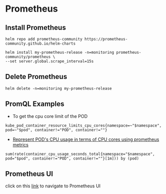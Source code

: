 # Prometheus

## Install Prometheus

```
helm repo add prometheus-community https://prometheus-community.github.io/helm-charts

helm install my-prometheus-release -n=monitoring prometheus-community/prometheus \
--set server.global.scrape_interval=15s
```

## Delete Prometheus
```
helm delete -n=monitoring my-prometheus-release
```

## PromQL Examples

- To get the cpu core limit of the POD
```
kube_pod_container_resource_limits_cpu_cores{namespace=~"$namespace", pod=~"$pod", container!="POD", container!=""}
```
- [Represent POD's CPU usage in terms of CPU cores using prometheus metrics](https://stackoverflow.com/questions/61693687/is-there-any-way-to-represent-pod-cpu-usage-in-terms-of-cpu-cores-using-promethe)


```PromQL
sum(rate(container_cpu_usage_seconds_total{namespace="$namespace", pod="$pod", container!="POD", container!=""}[1m])) by (pod)
```

## Prometheus UI

click on this [link](http://localhost:9090/graph) to navigate to Prometheus UI